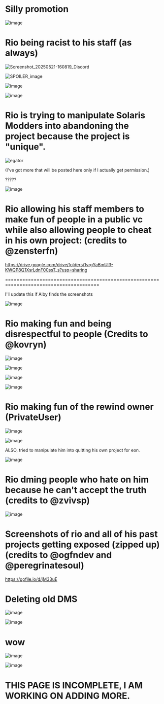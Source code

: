 # Silly promotion

![image](https://github.com/user-attachments/assets/2a47df14-f13f-4491-a60b-18a571e3c8d1)

# Rio being racist to his staff (as always)

![Screenshot_20250521-160819_Discord](https://github.com/user-attachments/assets/948f8a30-d3f3-4e9d-b901-ef6de9774255)

![SPOILER_image](https://github.com/user-attachments/assets/4a00c965-0625-40c1-b35d-6cd29abfa0c9)

![image](https://github.com/user-attachments/assets/b48e6707-6b33-4dee-9a7e-8eca24ae7645)

![image](https://github.com/user-attachments/assets/2f035f75-d235-49f6-9e70-6e3a96cd7641)


# Rio is trying to manipulate Solaris Modders into abandoning the project because the project is "unique".

![egator](https://github.com/user-attachments/assets/591492fe-aa34-406b-93b9-d8ee384ef57d)

(I've got more that will be posted here only if I actually get permission.)

?????

![image](https://github.com/user-attachments/assets/606514a5-31f1-4eba-b283-d5bde4ddee71)


# Rio allowing his staff members to make fun of people in a public vc while also allowing people to cheat in his own project: (credits to @zensterfn)

https://drive.google.com/drive/folders/1vrgYaBmUl3-KWQP8Q1XsrLdnF00ssT_s?usp=sharing

=======================================================================================

I'll update this if Alby finds the screenshots

![image](https://github.com/user-attachments/assets/3af32ab8-2fde-4c9d-bc53-d9e4c1b04a73)


# Rio making fun and being disrespectful to people (Credits to @kovryn)

![image](https://github.com/user-attachments/assets/8d543ff8-efba-4efb-b0fb-ec9407244880)

![image](https://github.com/user-attachments/assets/a700bc6a-e2bc-4b64-9ccf-08ac7d844a7d)

![image](https://github.com/user-attachments/assets/e7bddc12-ceb0-4a91-9d03-24801553e409)

![image](https://github.com/user-attachments/assets/eb89d328-712c-448e-a3e4-9c7d06fe0346)


# Rio making fun of the rewind owner (PrivateUser)

![image](https://github.com/user-attachments/assets/4ad9513d-86ee-4a3d-846f-4cfc2a9b32ad)

![image](https://github.com/user-attachments/assets/236126d9-a969-45c7-bb49-12d07cf9f141)

ALSO, tried to manipulate him into quitting his own project for eon.

![image](https://github.com/user-attachments/assets/9b49e10c-d9da-41e6-a4cc-b7eda31afbd5)


# Rio dming people who hate on him because he can't accept the truth (credits to @zvivsp)

![image](https://github.com/user-attachments/assets/9fb3602e-a064-4f3e-957a-e3f3fc9480e2)


# Screenshots of rio and all of his past projects getting exposed (zipped up) (credits to @ogfndev and @peregrinatesoul)

https://gofile.io/d/jM33uE

# Deleting old DMS

![image](https://github.com/user-attachments/assets/cfe73538-4a27-4391-8914-0b2548a6809e)

![image](https://github.com/user-attachments/assets/c0d10de2-b77f-4726-b29f-ecefe9ef926e)

# wow

![image](https://github.com/user-attachments/assets/ac30f20e-d786-489a-8e0e-ede0eaf57768)

![image](https://github.com/user-attachments/assets/bcdeb921-c9d1-4d21-8104-51fbc4398e90)



# THIS PAGE IS INCOMPLETE, I AM WORKING ON ADDING MORE.
